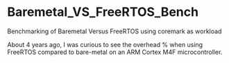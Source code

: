 # Baremetal_VS_FreeRTOS_Bench

Benchmarking of Baremetal Versus FreeRTOS using coremark as workload

About 4 years ago, I was curious to see the overhead % when using FreeRTOS compared to bare-metal on an ARM Cortex M4F microcontroller.
